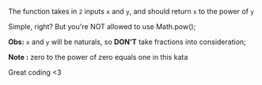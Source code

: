The function takes in ```2``` inputs ```x``` and ```y```, and should return ```x``` to the power of ```y```

Simple, right? But you're NOT allowed to use Math.pow();

**Obs:** ```x``` and ```y``` will be naturals, so **DON'T** take fractions into consideration;

**Note :** zero to the power of zero equals one in this kata

Great coding <3